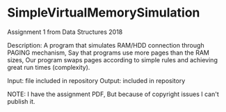 # SimpleVirtualMemorySimulation
Assignment 1 from Data Structures 2018

Description: A program that simulates RAM/HDD connection through PAGING mechanism, Say that programs use more pages than the RAM sizes, Our program swaps pages according
to simple rules and achieving great run times (complexity).

Input: file included in repository
Output: included in repository

NOTE: I have the assignment PDF, But because of copyright issues I can't publish it.
